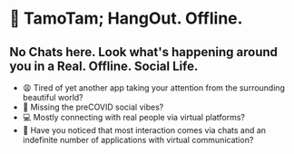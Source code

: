 # 🤙 TamoTam; HangOut. Offline.

## No Chats here. Look what's happening around you in a Real. Offline. Social Life.

- 😩 Tired of yet another app taking your attention from the surrounding beautiful world?
- 🥺 Missing the preCOVID social vibes?
- 💻 Mostly connecting with real people via virtual platforms?
- 📱 Have you noticed that most interaction comes via chats and an indefinite number of applications with virtual communication?
